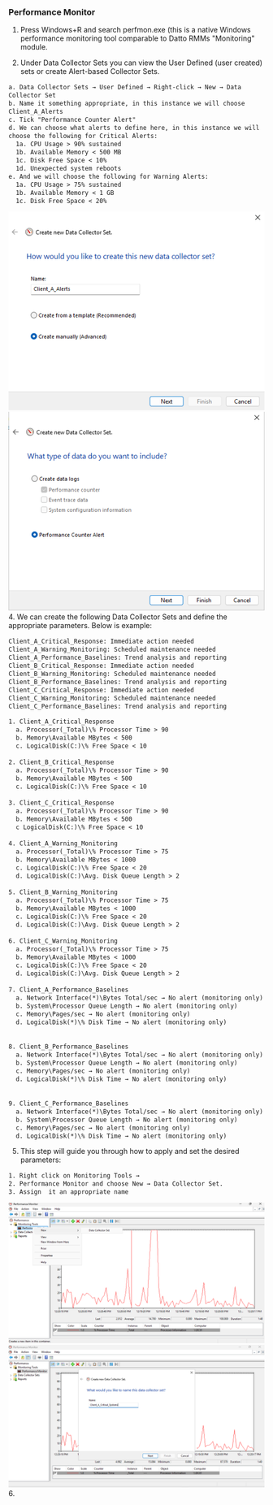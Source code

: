 ### Performance Monitor
1. Press Windows+R and search perfmon.exe (this is a native Windows performance monitoring tool comparable to Datto RMMs "Monitoring" module.

2. Under Data Collector Sets you can view the User Defined (user created) sets or create Alert-based Collector Sets.
```
a. Data Collector Sets → User Defined → Right-click → New → Data Collector Set
b. Name it something appropriate, in this instance we will choose Client_A_Alerts
c. Tick "Performance Counter Alert"
d. We can choose what alerts to define here, in this instance we will choose the following for Critical Alerts:
  1a. CPU Usage > 90% sustained
  1b. Available Memory < 500 MB
  1c. Disk Free Space < 10%
  1d. Unexpected system reboots
e. And we will choose the following for Warning Alerts:
  1a. CPU Usage > 75% sustained
  1b. Available Memory < 1 GB
  1c. Disk Free Space < 20%
```
![alerts 1](https://github.com/nickbruggen90/LabsVol8021Q/blob/main/Project%205%3A%20MSP%20Operation%20Lab%20-%20Datto%20RMM%20Workflow%20Simulation/Images/Screenshot%202025-06-19%20131627.png)
![alert 2](https://github.com/nickbruggen90/LabsVol8021Q/blob/main/Project%205%3A%20MSP%20Operation%20Lab%20-%20Datto%20RMM%20Workflow%20Simulation/Images/Screenshot%202025-06-19%20131707.png)  
4. We can create the following Data Collector Sets and define the appropriate parameters. Below is example:
```
Client_A_Critical_Response: Immediate action needed
Client_A_Warning_Monitoring: Scheduled maintenance needed
Client_A_Performance_Baselines: Trend analysis and reporting
Client_B_Critical_Response: Immediate action needed
Client_B_Warning_Monitoring: Scheduled maintenance needed
Client_B_Performance_Baselines: Trend analysis and reporting
Client_C_Critical_Response: Immediate action needed
Client_C_Warning_Monitoring: Scheduled maintenance needed
Client_C_Performance_Baselines: Trend analysis and reporting
```
```
1. Client_A_Critical_Response
  a. Processor(_Total)\% Processor Time > 90
  b. Memory\Available MBytes < 500
  c. LogicalDisk(C:)\% Free Space < 10

2. Client_B_Critical_Response
  a. Processor(_Total)\% Processor Time > 90
  b. Memory\Available MBytes < 500
  c. LogicalDisk(C:)\% Free Space < 10

3. Client_C_Critical_Response
  a. Processor(_Total)\% Processor Time > 90
  b. Memory\Available MBytes < 500
  c LogicalDisk(C:)\% Free Space < 10

4. Client_A_Warning_Monitoring
  a. Processor(_Total)\% Processor Time > 75
  b. Memory\Available MBytes < 1000
  c. LogicalDisk(C:)\% Free Space < 20
  d. LogicalDisk(C:)\Avg. Disk Queue Length > 2

5. Client_B_Warning_Monitoring
  a. Processor(_Total)\% Processor Time > 75
  b. Memory\Available MBytes < 1000
  c. LogicalDisk(C:)\% Free Space < 20
  d. LogicalDisk(C:)\Avg. Disk Queue Length > 2

6. Client_C_Warning_Monitoring
  a. Processor(_Total)\% Processor Time > 75
  b. Memory\Available MBytes < 1000
  c. LogicalDisk(C:)\% Free Space < 20
  d. LogicalDisk(C:)\Avg. Disk Queue Length > 2

7. Client_A_Performance_Baselines
  a. Network Interface(*)\Bytes Total/sec → No alert (monitoring only)
  b. System\Processor Queue Length → No alert (monitoring only)
  c. Memory\Pages/sec → No alert (monitoring only)
  d. LogicalDisk(*)\% Disk Time → No alert (monitoring only)


8. Client_B_Performance_Baselines
  a. Network Interface(*)\Bytes Total/sec → No alert (monitoring only)
  b. System\Processor Queue Length → No alert (monitoring only)
  c. Memory\Pages/sec → No alert (monitoring only)
  d. LogicalDisk(*)\% Disk Time → No alert (monitoring only)


9. Client_C_Performance_Baselines
  a. Network Interface(*)\Bytes Total/sec → No alert (monitoring only)
  b. System\Processor Queue Length → No alert (monitoring only)
  c. Memory\Pages/sec → No alert (monitoring only)
  d. LogicalDisk(*)\% Disk Time → No alert (monitoring only)
```
5. This step will guide you through how to apply and set the desired parameters:
```
1. Right click on Monitoring Tools →
2. Performance Monitor and choose New → Data Collector Set.
3. Assign  it an appropriate name
```
![new data collector set](https://github.com/nickbruggen90/LabsVol8021Q/blob/main/Project%205%3A%20MSP%20Operation%20Lab%20-%20Datto%20RMM%20Workflow%20Simulation/Images/Screenshot%202025-06-19%20122100.png)
![data collector set name](https://github.com/nickbruggen90/LabsVol8021Q/blob/main/Project%205%3A%20MSP%20Operation%20Lab%20-%20Datto%20RMM%20Workflow%20Simulation/Images/Screenshot%202025-06-19%20122129.png)
6. 
